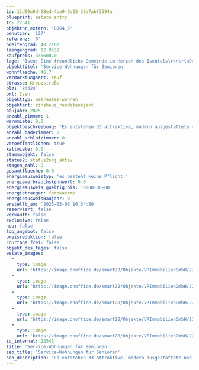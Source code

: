 ```yaml
---
id: 11d90e0d-68ed-4ba9-9a23-36a7abf3594a
blueprint: estate_entry
Id: 22541
objektnr_extern: '8064_5'
benutzer: '127'
referenz: '0'
breitengrad: 48.2102
laengengrad: 12.0532
kaufpreis: 335600.0
lage: "Isen: Eine freundliche Gemeinde im Herzen des Isentals\r\n\r\nDer Markt Isen liegt östlich der Landeshauptstadt München. In die benachbarten größeren Gemeinden sind es nur wenige Kilometer, so dass man problemlos in Isen wohnen und in den benachbarten Orten arbeiten kann.\r\n\r\nDer freundliche Markt im Herzen des oberen Isentals in reizvoller Altmoränenlandschaft kann auf eine bewegte Geschichte zurückblicken. Die erste urkundliche Erwähnung erfolgte im Jahre 747, Bischof Josef von Freising ließ in dieser Zeit das Benediktinerkloster erbauen. Das Kloster selbst gehört zu den ältesten im altbayerischen Raum. Heute befindet sich das Kloster mit Ausnahme des Pfarr- und Kooperationshauses in Privatbesitz.\r\n\r\nSehenswert ist in jedem Fall auch das Alte Rathaus mit der heimatkundlichen Sammlung als eines der markantesten Gebäude des Marktes. Der Arbeitskreis Heimatpflege kümmert sich liebevoll um die heimatkundliche Forschung und Sammlung und betreut das Heimatmuseum.\r\n\r\nIsen auf dem Weg in die Zukunft\r\nDie Entwicklung ging auch an Isen nicht spurlos vorüber. Durch weiteren Zuzug wurden die Baugebiete Pemmering Nord, Steinlandstrasse und Gmainfeld ausgewiesen, um den Einwohnern mehr und den Neuzuziehenden neuen Lebensraum zu ermöglichen. Der Rathausneubau in den Jahre 2005 und 2006 wurde zum Markenzeichen des \"neuen\" Isen.\r\n\r\nDie Grund- und Hauptschule in Isen selbst und die weiterführenden Schulen im Umkreis sorgen für die optimale Aus- und Weiterbildung der Kinder und Jugendlichen. Die ortsansässigen Gasthäuser, die Pensionen und mehrere Privatunterkünfte sorgen für den Isener Besucher wie für die Einheimischen, die ansässigen Gewerbebetriebe zusammen mit den zahlreichen Möglichkeiten des weiten Umlands für Arbeit und Brot.\r\n\r\nFür Ausgleich, Entspannung und Zusammenhalt stehen die vielen ortsansässigen Vereine aller Couleur, vom Bienenzucht- über den Schützenverein bis zur Veteranen- und Soldatenkameradschaft.\r\nIsen ist ein typisch altbayerischer Ort in relativ ebenem Gelände, der zum Leben, Wohnen, Wandern, Radfahren und Wohlfühlen einlädt.\r\n\r\nVerfasser: Dieter Wieninger\r\nDieser Insider-Tipp spiegelt nur die Meinung des Autors wider."
objekttitel: 'Service-Wohnungen für Senioren'
wohnflaeche: 46.7
vermarktungsart: kauf
strasse: Kreuzstraße
plz: '84424'
ort: Isen
objekttyp: betreutes-wohnen
objektart: zinshaus_renditeobjekt
baujahr: 2025
anzahl_zimmer: 1
warmmiete: 0.0
objektbeschreibung: "Es entstehen 33 attraktive, modern ausgestattete und durchgehend barrierefrei ausgestaltete  1-2 Zimmer Wohnungen für Alleinstehende und Paare in zentraler Lage in Isen. \r\n\r\n\r\nDie Wohnungen und Außenbereiche sind barrierefrei, die Bewegungsflächen zudem rollstuhlgerecht gestaltet und ermöglichen somit, bei kommender oder gegebener Unterstützungsbedürftigkeit, ein selbstbestimmtes Leben in ansprechender Umgebung. Ein wesentlicher Bestandteil der Wohnanlage ist die Präsenz eines Service-Büros des Caritasverbandes direkt in der Wohnanlage, welches mit einer ausgebildeten Fachkraft besetzt ist. Dasselbe gilt für das Begegnungszentrum, welches neben dem geselligen Zusammensein auch der Durchführung von Freizeitaktivitäten und gesundheitsfördernder Maßnahmen dient. \r\n\r\nBezugsfertigkeit ist für das Frühjahr 2025 geplant."
anzahl_badezimmer: 0
anzahl_schlafzimmer: 0
veroeffentlichen: true
kaltmiete: 0.0
stammobjekt: false
status2: status2obj_aktiv
etagen_zahl: 0
gesamtflaeche: 0.0
energieausweistyp: 'es besteht keine Pflicht!'
energieverbrauchskennwert: 0.0
energieausweis_gueltig_bis: '0000-00-00'
energietraeger: fernwaerme
energieausweisBaujahr: 0
erstellt_am: '2023-03-06 16:34:50'
reserviert: false
verkauft: false
exclusive: false
neu: false
top_angebot: false
preisreduktion: false
courtage_frei: false
objekt_des_tages: false
estate_images:
  -
    type: image
    url: 'https://image.onoffice.de/smart20/Objekte/VRImmobilienGmbH/22541/_421991.jpg'
  -
    type: image
    url: 'https://image.onoffice.de/smart20/Objekte/VRImmobilienGmbH/22541/_421993.jpg'
  -
    type: image
    url: 'https://image.onoffice.de/smart20/Objekte/VRImmobilienGmbH/22541/_421995.jpg'
  -
    type: image
    url: 'https://image.onoffice.de/smart20/Objekte/VRImmobilienGmbH/22541/_421999.jpg'
  -
    type: image
    url: 'https://image.onoffice.de/smart20/Objekte/VRImmobilienGmbH/22541/_422001.jpg'
id_internal: 22541
title: 'Service-Wohnungen für Senioren'
seo_title: 'Service-Wohnungen für Senioren'
seo_description: 'Es entstehen 33 attraktive, modern ausgestattete und durchgehend barrierefrei ausgestaltete  1-2 Zimmer Wohnungen für Alleinstehende und Paare in zentraler Lag'
---
```

